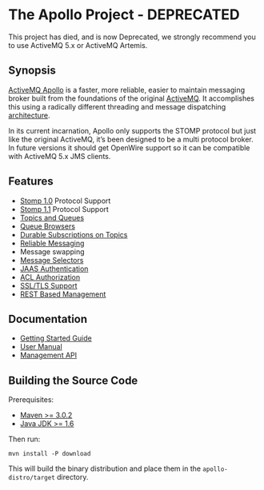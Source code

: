 # The Apollo Project - DEPRECATED

This project has died, and is now Deprecated, we strongly recommend you to use ActiveMQ 5.x or ActiveMQ Artemis.




## Synopsis

[ActiveMQ Apollo](http://activemq.apache.org/apollo/) is a faster, more
reliable, easier to maintain messaging broker built from the foundations of
the original [ActiveMQ](http://activemq.apache.org). It accomplishes this
using a radically different threading and message dispatching 
[architecture](documentation/architecture.html). 

In its current incarnation, Apollo only supports the STOMP protocol but just
like the original ActiveMQ, it’s been designed to be a multi protocol broker.
In future versions it should get OpenWire support so it can be compatible with
ActiveMQ 5.x JMS clients.

## Features

* [Stomp 1.0](http://stomp.github.com/stomp-specification-1.0.html) Protocol
  Support
* [Stomp 1.1](http://stomp.github.com/stomp-specification-1.1.html) Protocol
  Support
* [Topics and Queues](http://activemq.apache.org/apollo/documentation/user-manual.html#Destination_Types)
* [Queue Browsers](http://activemq.apache.org/apollo/documentation/user-manual.html#Browsing_Subscriptions)
* [Durable Subscriptions on Topics](http://activemq.apache.org/apollo/documentation/user-manual.html#Topic_Durable_Subscriptions)
* [Reliable Messaging](http://activemq.apache.org/apollo/documentation/user-manual.html#Reliable_Messaging)
* Message swapping
* [Message Selectors](http://activemq.apache.org/apollo/documentation/user-manual.html#Message_Selectors)
* [JAAS Authentication](http://activemq.apache.org/apollo/documentation/user-manual.html#Authentication)
* [ACL Authorization](http://activemq.apache.org/apollo/documentation/user-manual.html#Authorization)
* [SSL/TLS Support](http://activemq.apache.org/apollo/documentation/user-manual.html#Using_SSL_TLS)
* [REST Based Management](http://activemq.apache.org/apollo/documentation/architecture.html#REST_Based_Management)

## Documentation

 * [Getting Started Guide](http://activemq.apache.org/apollo/documentation/getting-started.html)
 * [User Manual](http://activemq.apache.org/apollo/documentation/user-manual.html)
 * [Management API](http://activemq.apache.org/apollo/documentation/management-api.html)
 
## Building the Source Code

Prerequisites:

* [Maven >= 3.0.2](http://maven.apache.org/download.html)
* [Java JDK >= 1.6](http://java.sun.com/javase/downloads/widget/jdk6.jsp)

Then run:

    mvn install -P download
    
This will build the binary distribution and place them in the
`apollo-distro/target` directory.


